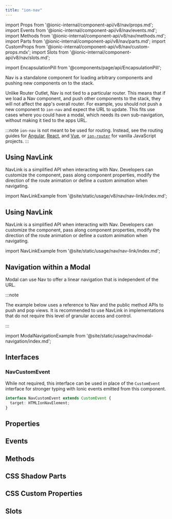 ```yaml
---
title: "ion-nav"
---
```

import Props from '@ionic-internal/component-api/v8/nav/props.md';
import Events from '@ionic-internal/component-api/v8/nav/events.md';
import Methods from '@ionic-internal/component-api/v8/nav/methods.md';
import Parts from '@ionic-internal/component-api/v8/nav/parts.md';
import CustomProps from '@ionic-internal/component-api/v8/nav/custom-props.mdx';
import Slots from '@ionic-internal/component-api/v8/nav/slots.md';

<head>
  <title>ion-nav: Nav View Component for Ionic Framework Apps</title>
  <meta name="description" content="ion-nav is a standalone for loading arbitrary, and pushing new, components on to the stack. Loading Nav view, and pushing others, won't affect overall routers." />
</head>

import EncapsulationPill from '@components/page/api/EncapsulationPill';

<EncapsulationPill type="shadow" />

Nav is a standalone component for loading arbitrary components and pushing new components on to the stack.

Unlike Router Outlet, Nav is not tied to a particular router. This means that if we load a Nav component, and push other components to the stack, they will not affect the app's overall router. For example, you should not push a new component to `ion-nav` and expect the URL to update. This fits use cases where you could have a modal, which needs its own sub-navigation, without making it tied to the apps URL.

:::note
`ion-nav` is not meant to be used for routing.  Instead, see the routing guides for [Angular](../angular/navigation), [React](../react/navigation), and [Vue](../vue/navigation), or [`ion-router`](./router) for vanilla JavaScript projects.
:::

## Using NavLink

NavLink is a simplified API when interacting with Nav. Developers can customize the component, pass along component properties, modify the direction of the route animation or define a custom animation when navigating.

import NavLinkExample from '@site/static/usage/v8/nav/nav-link/index.md';

<NavLinkExample />

## Using NavLink

NavLink is a simplified API when interacting with Nav. Developers can customize the component, pass along component properties, modify the direction of the route animation or define a custom animation when navigating. 

import NavLinkExample from '@site/static/usage/nav/nav-link/index.md';

<NavLinkExample />

## Navigation within a Modal

Modal can use Nav to offer a linear navigation that is independent of the URL.

:::note

The example below uses a reference to Nav and the public method APIs to push and pop views. It is recommended to use NavLink in implementations that do not require this level of granular access and control.

:::

import ModalNavigationExample from '@site/static/usage/nav/modal-navigation/index.md';

<ModalNavigationExample />

## Interfaces

### NavCustomEvent

While not required, this interface can be used in place of the `CustomEvent` interface for stronger typing with Ionic events emitted from this component.

```typescript
interface NavCustomEvent extends CustomEvent {
  target: HTMLIonNavElement;
}
```



## Properties
<Props />

## Events
<Events />

## Methods
<Methods />

## CSS Shadow Parts
<Parts />

## CSS Custom Properties
<CustomProps />

## Slots
<Slots />
